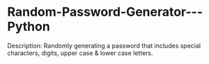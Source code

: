 # Random-Password-Generator---Python
Description: 
  Randomly generating a password that includes special characters, digits, upper case &amp; lower case letters.
  
  
